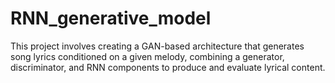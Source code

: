 # RNN_generative_model
This project involves creating a GAN-based architecture that generates song lyrics conditioned on a given melody, combining a generator, discriminator, and RNN components to produce and evaluate lyrical content.
